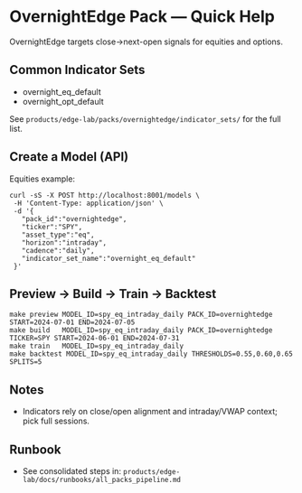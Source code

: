 # OvernightEdge Pack — Quick Help

OvernightEdge targets close→next-open signals for equities and options.

## Common Indicator Sets
- overnight_eq_default
- overnight_opt_default

See `products/edge-lab/packs/overnightedge/indicator_sets/` for the full list.

## Create a Model (API)
Equities example:
```
curl -sS -X POST http://localhost:8001/models \
 -H 'Content-Type: application/json' \
 -d '{
   "pack_id":"overnightedge",
   "ticker":"SPY",
   "asset_type":"eq",
   "horizon":"intraday",
   "cadence":"daily",
   "indicator_set_name":"overnight_eq_default"
 }'
```

## Preview → Build → Train → Backtest
```
make preview MODEL_ID=spy_eq_intraday_daily PACK_ID=overnightedge START=2024-07-01 END=2024-07-05
make build   MODEL_ID=spy_eq_intraday_daily PACK_ID=overnightedge TICKER=SPY START=2024-06-01 END=2024-07-31
make train   MODEL_ID=spy_eq_intraday_daily
make backtest MODEL_ID=spy_eq_intraday_daily THRESHOLDS=0.55,0.60,0.65 SPLITS=5
```

## Notes
- Indicators rely on close/open alignment and intraday/VWAP context; pick full sessions.

## Runbook
- See consolidated steps in: `products/edge-lab/docs/runbooks/all_packs_pipeline.md`
